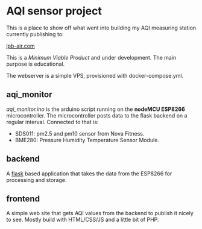 # AQI sensor project

This is a place to show off what went into building my AQI measuring station currently publishing to:

[lpb-air.com](lpb-air.com)

This is a *Minimum Viable Product* and under development. The main purpose is educational.

The webserver is a simple VPS, provisioned with docker-compose.yml.

## aqi_monitor
*aqi_monitor.ino* is the arduino script running on the **nodeMCU ESP8266** microcontroller. The microcontroller posts data to the flask backend on a regular interval.
Connected to that is:  
* SDS011: pm2.5 and pm10 sensor from Nova Fitness.
* BME280: Pressure Humidity Temperature Sensor Module.

## backend
A [flask](https://pypi.org/project/Flask/) based application that takes the data from the ESP8266 for processing and storage.

## frontend
A simple web site that gets AQI values from the backend to publish it nicely to see. Mostly build with HTML/CSS/JS and a little bit of PHP.
